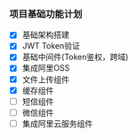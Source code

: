### 项目基础功能计划

- [x] 基础架构搭建
- [x] JWT Token验证
- [x] 基础中间件(Token鉴权，跨域)
- [x] 集成阿里OSS
- [x] 文件上传组件
- [x] 缓存组件
- [ ] 短信组件
- [ ] 微信组件
- [ ] 集成阿里云服务组件